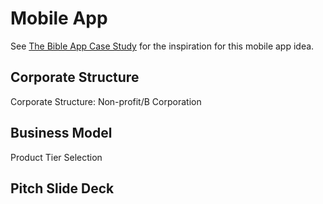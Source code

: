 # Mobile App

See [The Bible App Case Study](the_bible_app_case_study.md) for the inspiration for this mobile app idea. 

## Corporate Structure

Corporate Structure: Non-profit/B Corporation

## Business Model

Product Tier Selection

## Pitch Slide Deck







